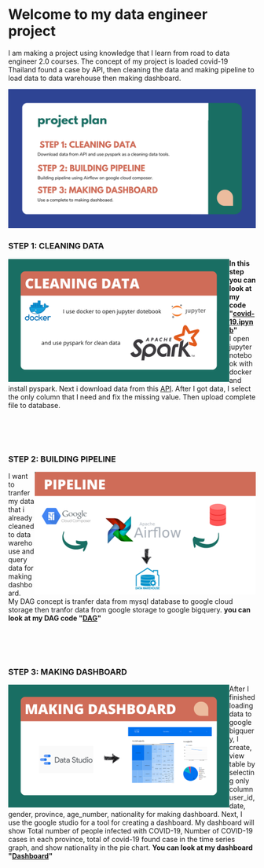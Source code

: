 # Welcome to my data engineer project
I am making a project using knowledge that I learn from road to data engineer 2.0 courses. The concept of my project is loaded covid-19 Thailand found a case by API, then cleaning the data and making pipeline to load data to data warehouse then making dashboard.

![projectplan](image/project-plan.png)


### STEP 1: CLEANING DATA

<img align="left" width="450" height="250" src="image/cleaning-data.png">

**In this step you can look at my code "[covid-19.ipynb](clean_data.ipynb)"**<br>
I open jupyter notebook with docker and install pyspark. Next i download data from this [API](https://covid19.ddc.moph.go.th/api/Cases/today-cases-line-lists). After I got data, I select the only column that I need and fix the missing value. Then upload complete file to database.<br><br><br><br><br>

### STEP 2: BUILDING PIPELINE
<img align="right" width="450" height="250" src="image/pipeline.png">

I want to tranfer my data that i already cleaned to data warehouse and query data for making dashboard.<br>
My DAG concept is tranfer data from mysql database to google cloud storage then tranfor data from google storage to google bigquery. **you can look at my DAG code "[DAG](project-covid.py)"**<br><br><br><br><br>

### STEP 3: MAKING DASHBOARD

<img align="left" width="450" height="250" src="image/dashboard.png">

After I finished loading data to google bigquery, I create, view table by selecting only column user_id, date, gender, province, age_number, nationality for making dashboard. Next, I use the google studio for a tool for creating a dashboard. My dashboard will show Total number of people infected with COVID-19, Number of COVID-19 cases in each province, total of covid-19 found case in the time series graph, and show nationality in the pie chart. **You can look at my dashboard "[Dashboard](https://datastudio.google.com/reporting/83559b03-fa8c-4979-b951-3a6a7151712c)"**


